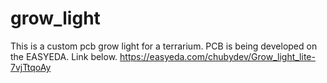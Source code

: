# grow_light
This is a custom pcb grow light for a terrarium.
PCB is being developed on the EASYEDA. Link below.
https://easyeda.com/chubydev/Grow_light_lite-7vjTtqoAy
